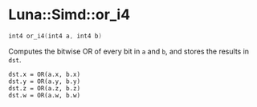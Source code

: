 # Luna::Simd::or_i4

```c++
int4 or_i4(int4 a, int4 b)
```

Computes the bitwise OR of every bit in `a` and `b`, and stores the results in `dst`. 


```
dst.x = OR(a.x, b.x)
dst.y = OR(a.y, b.y)
dst.z = OR(a.z, b.z)
dst.w = OR(a.w, b.w)
```


